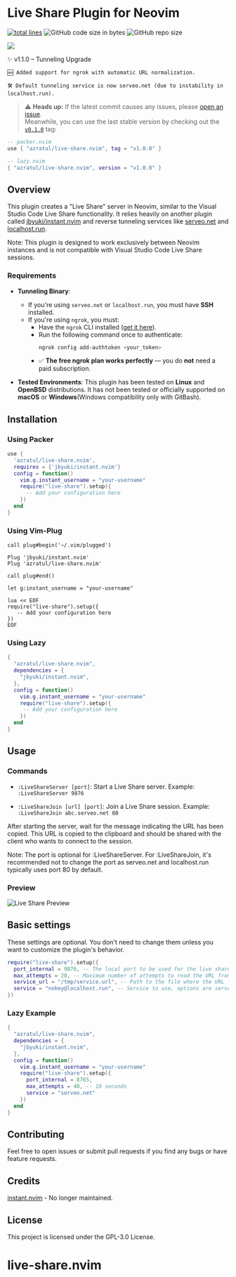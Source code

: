 # Live Share Plugin for Neovim

[![total lines](https://tokei.rs/b1/github/azratul/live-share.nvim)](https://github.com/XAMPPRocky/tokei)
![GitHub code size in bytes](https://img.shields.io/github/languages/code-size/azratul/live-share.nvim)
![GitHub repo size](https://img.shields.io/github/repo-size/azratul/live-share.nvim)

<a href="https://dotfyle.com/plugins/azratul/live-share.nvim">
	<img src="https://dotfyle.com/plugins/azratul/live-share.nvim/shield?style=flat-square" />
</a>

✨ v1.1.0 – Tunneling Upgrade

    🆕 Added support for ngrok with automatic URL normalization.

    🛠️ Default tunneling service is now serveo.net (due to instability in localhost.run).


> ⚠️ **Heads up:** If the latest commit causes any issues, please [open an issue](https://github.com/azratul/live-share.nvim/issues).  
> Meanwhile, you can use the last stable version by checking out the [`v0.1.0`](https://github.com/azratul/live-share.nvim/releases/tag/v1.0.0) tag:

```lua
-- packer.nvim
use { "azratul/live-share.nvim", tag = "v1.0.0" }

-- lazy.nvim
{ "azratul/live-share.nvim", version = "v1.0.0" }
```

## Overview

This plugin creates a "Live Share" server in Neovim, similar to the Visual Studio Code Live Share functionality. It relies heavily on another plugin called [jbyuki/instant.nvim](https://github.com/jbyuki/instant.nvim) and reverse tunneling services like [serveo.net](https://serveo.net/) and [localhost.run](https://localhost.run/).

Note: This plugin is designed to work exclusively between Neovim instances and is not compatible with Visual Studio Code Live Share sessions.

### Requirements

- **Tunneling Binary**:
  - If you're using `serveo.net` or `localhost.run`, you must have **SSH** installed.
  - If you're using `ngrok`, you must:
    - Have the `ngrok` CLI installed ([get it here](https://ngrok.com/download)).
    - Run the following command once to authenticate:
      ```bash
      ngrok config add-authtoken <your_token>
      ```
    - ✅ **The free ngrok plan works perfectly** — you do **not** need a paid subscription.

- **Tested Environments**: This plugin has been tested on **Linux** and **OpenBSD** distributions. It has not been tested or officially supported on **macOS** or **Windows**(Windows compatibility only with GitBash).

## Installation

### Using Packer

```lua
use {
  'azratul/live-share.nvim',
  requires = {'jbyuki/instant.nvim'}
  config = function()
    vim.g.instant_username = "your-username"
    require("live-share").setup({
      -- Add your configuration here
    })
  end
}
```

### Using Vim-Plug

```vim
call plug#begin('~/.vim/plugged')

Plug 'jbyuki/instant.nvim'
Plug 'azratul/live-share.nvim'

call plug#end()

let g:instant_username = "your-username"

lua << EOF
require("live-share").setup({
   -- Add your configuration here
})
EOF
```

### Using Lazy

```lua
{
  "azratul/live-share.nvim",
  dependencies = {
    "jbyuki/instant.nvim",
  },
  config = function()
    vim.g.instant_username = "your-username"
    require("live-share").setup({
     -- Add your configuration here
    })
  end
}
```

## Usage

### Commands

- `:LiveShareServer [port]`: Start a Live Share server.
    Example: `:LiveShareServer 9876`

- `:LiveShareJoin [url] [port]`: Join a Live Share session.
    Example: `:LiveShareJoin abc.serveo.net 80`

After starting the server, wait for the message indicating the URL has been copied. This URL is copied to the clipboard and should be shared with the client who wants to connect to the session.

Note: The port is optional for :LiveShareServer. For :LiveShareJoin, it's recommended not to change the port as serveo.net and localhost.run typically uses port 80 by default.

### Preview

![Live Share Preview](https://raw.githubusercontent.com/azratul/azratul/86d27acdbe36f0d4402a21e13b79fafbaec1ffc9/live-share.gif)

## Basic settings

These settings are optional. You don't need to change them unless you want to customize the plugin's behavior.


```lua
require("live-share").setup({
  port_internal = 9876, -- The local port to be used for the live share connection
  max_attempts = 20, -- Maximum number of attempts to read the URL from service(serveo.net or localhost.run), every 250 ms
  service_url = "/tmp/service.url", -- Path to the file where the URL from serveo.net will be stored
  service = "nokey@localhost.run", -- Service to use, options are serveo.net or localhost.run
})
```

### Lazy Example

```lua
{
  "azratul/live-share.nvim",
  dependencies = {
    "jbyuki/instant.nvim",
  },
  config = function()
    vim.g.instant_username = "your-username"
    require("live-share").setup({
      port_internal = 8765,
      max_attempts = 40, -- 10 seconds
      service = "serveo.net"
    })
  end
}
```

## Contributing

Feel free to open issues or submit pull requests if you find any bugs or have feature requests.


## Credits

[instant.nvim](https://github.com/jbyuki/instant.nvim) - No longer maintained.


## License

This project is licensed under the GPL-3.0 License.
# live-share.nvim
